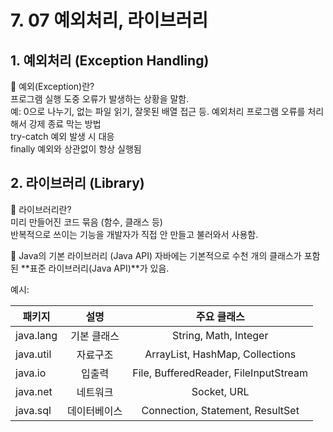 # 7. 07 예외처리, 라이브러리  
## 1. 예외처리 (Exception Handling)  
🔹 예외(Exception)란?  
프로그램 실행 도중 오류가 발생하는 상황을 말함.  
예: 0으로 나누기, 없는 파일 읽기, 잘못된 배열 접근 등.
예외처리	프로그램 오류를 처리해서 강제 종료 막는 방법  
try-catch	예외 발생 시 대응  
finally	예외와 상관없이 항상 실행됨  


## 2. 라이브러리 (Library)  
🔹 라이브러리란?  
미리 만들어진 코드 묶음 (함수, 클래스 등)  
반복적으로 쓰이는 기능을 개발자가 직접 안 만들고 불러와서 사용함.  

🔹 Java의 기본 라이브러리 (Java API)
자바에는 기본적으로 수천 개의 클래스가 포함된 **표준 라이브러리(Java API)**가 있음.

예시:

| 패키지| 설명 | 주요 클래스 |
|------|:----:|:----:|
|java.lang	|기본 클래스	|String, Math, Integer|
|java.util|	자료구조	|ArrayList, HashMap, Collections|
|java.io	|입출력	|File, BufferedReader, FileInputStream|
|java.net|	네트워크|	Socket, URL|
|java.sql|	데이터베이스	|Connection, Statement, ResultSet|
